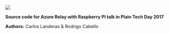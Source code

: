 <img src="https://workablehr.s3.amazonaws.com/uploads/account/logo/64732/resize__2_.png"></img>


**Source code for Azure Relay with Raspberry PI talk in Plain Tech Day 2017**

**Authors:** Carlos Landeras & Rodrigo Cabello
